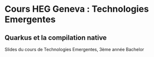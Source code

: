 # Cours HEG Geneva : Technologies Emergentes

## Quarkus et la compilation native

Slides du cours de Technologies Emergentes, 3ème année Bachelor 